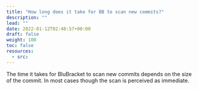 ```yaml
---
title: "How long does it take for BB to scan new commits?"
description: ""
lead: ""
date: 2022-01-12T02:48:57+00:00
draft: false
weight: 100
toc: false
resources:
  - src:
---
```


The time it takes for BluBracket to scan new commits depends on the size of the commit. In most cases though the scan is perceived as immediate.
